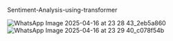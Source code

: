 
Sentiment-Analysis-using-transformer

![WhatsApp Image 2025-04-16 at 23 28 43_2eb5a860](https://github.com/user-attachments/assets/51a1ba54-e8d4-4331-bfc2-47376524ad1a)
![WhatsApp Image 2025-04-16 at 23 29 40_c078f54b](https://github.com/user-attachments/assets/b3815b96-bea8-4ca1-acfe-8f186d656931)
